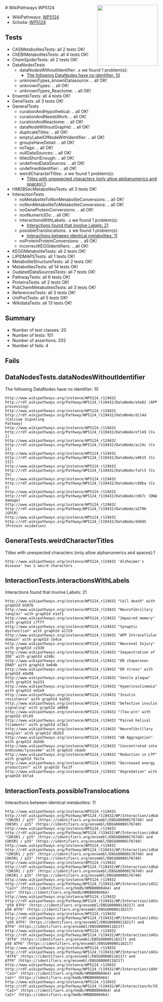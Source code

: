 <img style="float: right; width: 200px" src="https://upload.wikimedia.org/wikipedia/commons/thumb/8/83/Wplogo_with_text_500.png/640px-Wplogo_with_text_500.png" />
# WikiPathways WP5124

* WikiPathways: [WP5124](https://new.wikipathways.org/pathways/WP5124)
* Scholia: [WP5124](https://scholia.toolforge.org/wikipathways/WP5124)
## Tests
* CASMetabolitesTests: all 2 tests OK!
* ChEBIMetabolitesTests: all 4 tests OK!
* ChemSpiderTests: all 2 tests OK!
* DataNodesTests
    * dataNodesWithoutIdentifier: .x we found 1 problem(s):
        * [The following DataNodes have no identifier: 10](#8792c490)
    * unknownTypes_knownDatasource: .. all OK!
    * unknownTypes: .. all OK!
    * unknownTypes_Reactome: .. all OK!
* EnsemblTests: all 4 tests OK!
* GeneTests: all 3 tests OK!
* GeneralTests
    * curationAndHypothetical: .. all OK!
    * curationAndNeedsWork: .. all OK!
    * curationAndReactome: .. all OK!
    * dataNodeWithoutGraphId: .. all OK!
    * duplicateTitles: .. all OK!
    * emptyLabelOfNodeWithIdentifier: .. all OK!
    * groupsHaveDetail: .. all OK!
    * noTags: .. all OK!
    * nullDataSources: .. all OK!
    * titlesShortEnough: .. all OK!
    * undefinedDataSources: .. all OK!
    * undefinedIdentifier: .. all OK!
    * weirdCharacterTitles: .x we found 1 problem(s):
        * [Titles with unexpected characters (only allow alphanumerics and spaces):1](#fda87b3f)
* HMDBSecMetabolitesTests: all 3 tests OK!
* InteractionTests
    * noMetaboliteToNonMetaboliteConversions: .. all OK!
    * noNonMetaboliteToMetaboliteConversions: .. all OK!
    * noGeneProteinConversions: .. all OK!
    * nonNumericIDs: .. all OK!
    * interactionsWithLabels: .x we found 1 problem(s):
        * [Interactions found that involve Labels: 21](#fe97a8d8)
    * possibleTranslocations: .x we found 1 problem(s):
        * [Interactions between identical metabolites: 11](#dc76dfed)
    * noProteinProteinConversions: .. all OK!
    * incorrectKEGGIdentifiers: .. all OK!
* KEGGMetaboliteTests: all 2 tests OK!
* LIPIDMAPSTests: all 1 tests OK!
* MetaboliteStructureTests: all 2 tests OK!
* MetabolitesTests: all 14 tests OK!
* OudatedDataSourcesTests: all 7 tests OK!
* PathwayTests: all 6 tests OK!
* ProteinsTests: all 2 tests OK!
* PubChemMetabolitesTests: all 3 tests OK!
* ReferencesTests: all 3 tests OK!
* UniProtTests: all 5 tests OK!
* WikidataTests: all 13 tests OK!


## Summary

* Number of test classes: 20
* Number of tests: 101
* Number of assertions: 202
* Number of fails: 4

## Fails

<a name="8792c490" />

## DataNodesTests.dataNodesWithoutIdentifier

The following DataNodes have no identifier: 10
```
http://www.wikipathways.org/instance/WP5124_r119432 http://rdf.wikipathways.org/Pathway/WP5124_r119432/DataNode/e5e62 (APP processing)
http://www.wikipathways.org/instance/WP5124_r119432 http://rdf.wikipathways.org/Pathway/WP5124_r119432/DataNode/dc14d (Calcium Signaling 
Pathway)
http://www.wikipathways.org/instance/WP5124_r119432 http://rdf.wikipathways.org/Pathway/WP5124_r119432/DataNode/ef149 (Cx I)
http://www.wikipathways.org/instance/WP5124_r119432 http://rdf.wikipathways.org/Pathway/WP5124_r119432/DataNode/ac24c (Cx II)
http://www.wikipathways.org/instance/WP5124_r119432 http://rdf.wikipathways.org/Pathway/WP5124_r119432/DataNode/a9615 (Cx III)
http://www.wikipathways.org/instance/WP5124_r119432 http://rdf.wikipathways.org/Pathway/WP5124_r119432/DataNode/fafc5 (Cx IV)
http://www.wikipathways.org/instance/WP5124_r119432 http://rdf.wikipathways.org/Pathway/WP5124_r119432/DataNode/c89ba (Cx V)
http://www.wikipathways.org/instance/WP5124_r119432 http://rdf.wikipathways.org/Pathway/WP5124_r119432/DataNode/cbb7c (DNA damage)
http://www.wikipathways.org/instance/WP5124_r119432 http://rdf.wikipathways.org/Pathway/WP5124_r119432/DataNode/a2796 (GPCR)
http://www.wikipathways.org/instance/WP5124_r119432 http://rdf.wikipathways.org/Pathway/WP5124_r119432/DataNode/dd4d5 (Protein oxidation)
```

<a name="fda87b3f" />

## GeneralTests.weirdCharacterTitles

Titles with unexpected characters (only allow alphanumerics and spaces):1
```
http://www.wikipathways.org/instance/WP5124_r119432 'Alzheimer's disease' has 1 weird characters
```

<a name="fe97a8d8" />

## InteractionTests.interactionsWithLabels

Interactions found that involve Labels: 21
```
http://www.wikipathways.org/instance/WP5124_r119432 "Cell death" with graphId b597b
http://www.wikipathways.org/instance/WP5124_r119432 "Neurofibrillary
tangles" with graphId e1af1
http://www.wikipathways.org/instance/WP5124_r119432 "Impaired memory" with graphId c7fff
http://www.wikipathways.org/instance/WP5124_r119432 "Synaptic dysfunction" with graphId a1729
http://www.wikipathways.org/instance/WP5124_r119432 "APP Intracellular 
domain" with graphId cb4ce
http://www.wikipathways.org/instance/WP5124_r119432 "Neuronal Injury" with graphId c2d38
http://www.wikipathways.org/instance/WP5124_r119432 "Sequestration of 
IDE" with graphId e248c
http://www.wikipathways.org/instance/WP5124_r119432 "ER chaperones
ERAD" with graphId be64b
http://www.wikipathways.org/instance/WP5124_r119432 "ER stress" with graphId e8a08
http://www.wikipathways.org/instance/WP5124_r119432 "Senile plaque" with graphId ba133
http://www.wikipathways.org/instance/WP5124_r119432 "Hyperinsulinemia" with graphId ed1e9
http://www.wikipathways.org/instance/WP5124_r119432 "Insulin resistance" with graphId ba592
http://www.wikipathways.org/instance/WP5124_r119432 "Defective insulin 
signaling" with graphId a80b0
http://www.wikipathways.org/instance/WP5124_r119432 "(Tau-p)n" with graphId dfc85
http://www.wikipathways.org/instance/WP5124_r119432 "Paired helical 
filaments" with graphId e73e1
http://www.wikipathways.org/instance/WP5124_r119432 "Neurofibrillary 
tangles" with graphId db2b3
http://www.wikipathways.org/instance/WP5124_r119432 "AB Aggregation" with graphId da5db
http://www.wikipathways.org/instance/WP5124_r119432 "Concentrated into
endosome/lysosome" with graphId c6aeb
http://www.wikipathways.org/instance/WP5124_r119432 "Reduction in LTP" with graphId fbc7a
http://www.wikipathways.org/instance/WP5124_r119432 "Decreased energy 
production?" with graphId fac3f
http://www.wikipathways.org/instance/WP5124_r119432 "Degredation" with graphId b5fa4
```

<a name="dc76dfed" />

## InteractionTests.possibleTranslocations

Interactions between identical metabolites: 11
```
http://www.wikipathways.org/instance/WP5124_r119432 http://rdf.wikipathways.org/Pathway/WP5124_r119432/WP/Interaction/id6ab9bac4 "CDK5R1 / p25" (https://identifiers.org/ensembl/ENSG00000176749) and 
CDK5R1 / p25" (https://identifiers.org/ensembl/ENSG00000176749)
http://www.wikipathways.org/instance/WP5124_r119432 http://rdf.wikipathways.org/Pathway/WP5124_r119432/WP/Interaction/id6ab9bac4 "CDK5R1 / p25" (https://identifiers.org/ensembl/ENSG00000176749) and 
CDK5R1 / p35" (https://identifiers.org/ensembl/ENSG00000176749)
http://www.wikipathways.org/instance/WP5124_r119432 http://rdf.wikipathways.org/Pathway/WP5124_r119432/WP/Interaction/id6ab9bac4 "CDK5R1 / p35" (https://identifiers.org/ensembl/ENSG00000176749) and 
CDK5R1 / p25" (https://identifiers.org/ensembl/ENSG00000176749)
http://www.wikipathways.org/instance/WP5124_r119432 http://rdf.wikipathways.org/Pathway/WP5124_r119432/WP/Interaction/id6ab9bac4 "CDK5R1 / p35" (https://identifiers.org/ensembl/ENSG00000176749) and 
CDK5R1 / p35" (https://identifiers.org/ensembl/ENSG00000176749)
http://www.wikipathways.org/instance/WP5124_r119432 http://rdf.wikipathways.org/Pathway/WP5124_r119432/WP/Interaction/id5225f92c "Ca2+" (https://identifiers.org/hmdb/HMDB0000464) and 
Ca2+" (https://identifiers.org/hmdb/HMDB0000464)
http://www.wikipathways.org/instance/WP5124_r119432 http://rdf.wikipathways.org/Pathway/WP5124_r119432/WP/Interaction/id41e74657 "p50 ATF6" (https://identifiers.org/ensembl/ENSG00000118217) and 
p50 ATF6" (https://identifiers.org/ensembl/ENSG00000118217)
http://www.wikipathways.org/instance/WP5124_r119432 http://rdf.wikipathways.org/Pathway/WP5124_r119432/WP/Interaction/id41e74657 "p50 ATF6" (https://identifiers.org/ensembl/ENSG00000118217) and 
ATF6" (https://identifiers.org/ensembl/ENSG00000118217)
http://www.wikipathways.org/instance/WP5124_r119432 http://rdf.wikipathways.org/Pathway/WP5124_r119432/WP/Interaction/id41e74657 "ATF6" (https://identifiers.org/ensembl/ENSG00000118217) and 
p50 ATF6" (https://identifiers.org/ensembl/ENSG00000118217)
http://www.wikipathways.org/instance/WP5124_r119432 http://rdf.wikipathways.org/Pathway/WP5124_r119432/WP/Interaction/id41e74657 "ATF6" (https://identifiers.org/ensembl/ENSG00000118217) and 
ATF6" (https://identifiers.org/ensembl/ENSG00000118217)
http://www.wikipathways.org/instance/WP5124_r119432 http://rdf.wikipathways.org/Pathway/WP5124_r119432/WP/Interaction/idd4f5d70a "Ca2+" (https://identifiers.org/hmdb/HMDB0000464) and 
Ca2+" (https://identifiers.org/hmdb/HMDB0000464)
http://www.wikipathways.org/instance/WP5124_r119432 http://rdf.wikipathways.org/Pathway/WP5124_r119432/WP/Interaction/bc7d3 "Ca2+" (https://identifiers.org/hmdb/HMDB0000464) and 
Ca2+" (https://identifiers.org/hmdb/HMDB0000464)
```

